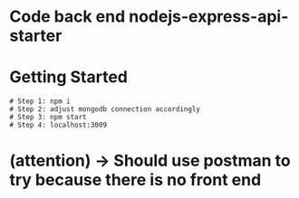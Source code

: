 # Code back end nodejs-express-api-starter

# Getting Started
    # Step 1: npm i
    # Step 2: adjust mongodb connection accordingly
    # Step 3: npm start
    # Step 4: localhost:3009

# (attention) -> Should use postman to try because there is no front end